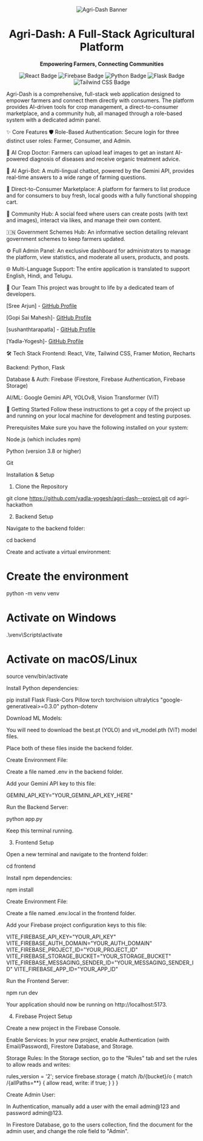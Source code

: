 <div align="center">
<img src="https://placehold.co/600x300/8A2BE2/FFFFFF?text=Agri-Dash" alt="Agri-Dash Banner">
<h1 align="center">Agri-Dash: A Full-Stack Agricultural Platform</h1>
</div>

<p align="center">
<strong>Empowering Farmers, Connecting Communities</strong>
</p>

<p align="center">
<img src="https://img.shields.io/badge/React-61DAFB?style=for-the-badge&logo=react&logoColor=black" alt="React Badge"/>
<img src="https://img.shields.io/badge/Firebase-FFCA28?style=for-the-badge&logo=firebase&logoColor=black" alt="Firebase Badge"/>
<img src="https://img.shields.io/badge/Python-3776AB?style=for-the-badge&logo=python&logoColor=white" alt="Python Badge"/>
<img src="https://img.shields.io/badge/Flask-000000?style=for-the-badge&logo=flask&logoColor=white" alt="Flask Badge"/>
<img src="https://img.shields.io/badge/Tailwind_CSS-38B2AC?style=for-the-badge&logo=tailwind-css&logoColor=white" alt="Tailwind CSS Badge"/>
</p>

Agri-Dash is a comprehensive, full-stack web application designed to empower farmers and connect them directly with consumers. The platform provides AI-driven tools for crop management, a direct-to-consumer marketplace, and a community hub, all managed through a role-based system with a dedicated admin panel.

✨ Core Features
🛡️ Role-Based Authentication: Secure login for three distinct user roles: Farmer, Consumer, and Admin.

🌿 AI Crop Doctor: Farmers can upload leaf images to get an instant AI-powered diagnosis of diseases and receive organic treatment advice.

🤖 AI Agri-Bot: A multi-lingual chatbot, powered by the Gemini API, provides real-time answers to a wide range of farming questions.

🛒 Direct-to-Consumer Marketplace: A platform for farmers to list produce and for consumers to buy fresh, local goods with a fully functional shopping cart.

💬 Community Hub: A social feed where users can create posts (with text and images), interact via likes, and manage their own content.

🇮🇳 Government Schemes Hub: An informative section detailing relevant government schemes to keep farmers updated.

⚙️ Full Admin Panel: An exclusive dashboard for administrators to manage the platform, view statistics, and moderate all users, products, and posts.

🌐 Multi-Language Support: The entire application is translated to support English, Hindi, and Telugu.

👥 Our Team
This project was brought to life by a dedicated team of developers.

[Sree Arjun] - [GitHub Profile](https://github.com/Arjun210105)

[Gopi Sai Mahesh]-  [GitHub Profile](https://github.com/mahesh1110)

[sushanthtarapatla] - [GitHub Profile](https://github.com/sushanthtarapatla)

[Yadla-Yogesh]- [GitHub Profile](https://github.com/yadla-yogesh)




🛠️ Tech Stack
Frontend: React, Vite, Tailwind CSS, Framer Motion, Recharts

Backend: Python, Flask

Database & Auth: Firebase (Firestore, Firebase Authentication, Firebase Storage)

AI/ML: Google Gemini API, YOLOv8, Vision Transformer (ViT)

🚀 Getting Started
Follow these instructions to get a copy of the project up and running on your local machine for development and testing purposes.

Prerequisites
Make sure you have the following installed on your system:

Node.js (which includes npm)

Python (version 3.8 or higher)

Git

Installation & Setup
1. Clone the Repository

git clone https://github.com/yadla-yogesh/agri-dash--project.git
cd agri-hackathon

2. Backend Setup

Navigate to the backend folder:

cd backend

Create and activate a virtual environment:

# Create the environment
python -m venv venv

# Activate on Windows
.\venv\Scripts\activate

# Activate on macOS/Linux
source venv/bin/activate

Install Python dependencies:

pip install Flask Flask-Cors Pillow torch torchvision ultralytics "google-generativeai>=0.3.0" python-dotenv

Download ML Models:

You will need to download the best.pt (YOLO) and vit_model.pth (ViT) model files.

Place both of these files inside the backend folder.

Create Environment File:

Create a file named .env in the backend folder.

Add your Gemini API key to this file:

GEMINI_API_KEY="YOUR_GEMINI_API_KEY_HERE"

Run the Backend Server:

python app.py

Keep this terminal running.

3. Frontend Setup

Open a new terminal and navigate to the frontend folder:

cd frontend

Install npm dependencies:

npm install

Create Environment File:

Create a file named .env.local in the frontend folder.

Add your Firebase project configuration keys to this file:

VITE_FIREBASE_API_KEY="YOUR_API_KEY"
VITE_FIREBASE_AUTH_DOMAIN="YOUR_AUTH_DOMAIN"
VITE_FIREBASE_PROJECT_ID="YOUR_PROJECT_ID"
VITE_FIREBASE_STORAGE_BUCKET="YOUR_STORAGE_BUCKET"
VITE_FIREBASE_MESSAGING_SENDER_ID="YOUR_MESSAGING_SENDER_ID"
VITE_FIREBASE_APP_ID="YOUR_APP_ID"

Run the Frontend Server:

npm run dev

Your application should now be running on http://localhost:5173.

4. Firebase Project Setup

Create a new project in the Firebase Console.

Enable Services: In your new project, enable Authentication (with Email/Password), Firestore Database, and Storage.

Storage Rules: In the Storage section, go to the "Rules" tab and set the rules to allow reads and writes:

rules_version = '2';
service firebase.storage {
  match /b/{bucket}/o {
    match /{allPaths=**} {
      allow read, write: if true;
    }
  }
}

Create Admin User:

In Authentication, manually add a user with the email admin@123 and password admin@123.

In Firestore Database, go to the users collection, find the document for the admin user, and change the role field to "Admin".
